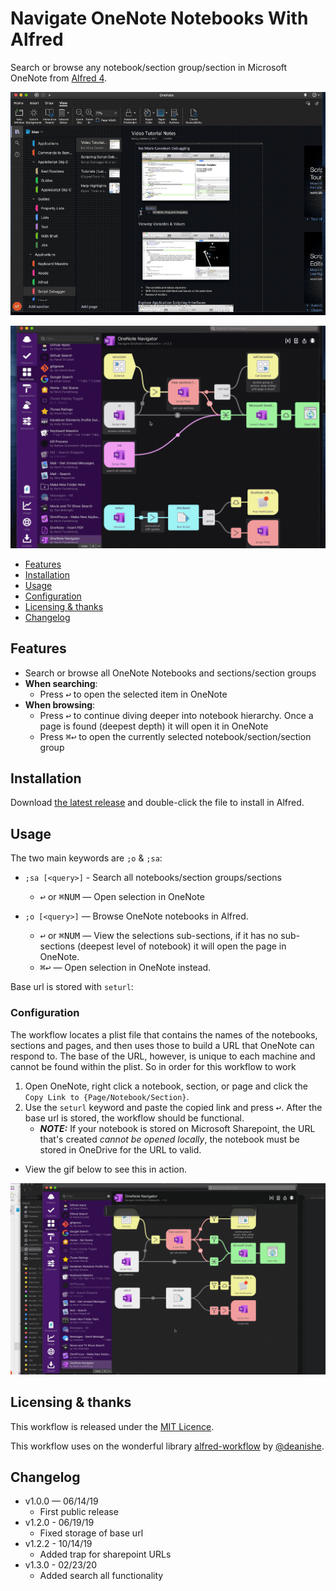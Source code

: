 # Navigate OneNote Notebooks With Alfred

Search or browse any notebook/section group/section in Microsoft OneNote from [Alfred 4][alfredapp].

![](./imgs/searchdemo.gif)

![](./imgs/browsedemo.gif)

<!-- MarkdownTOC autolink="true" bracket="round" depth="3" autoanchor="true" -->

- [Features](#features)
- [Installation](#installation)
- [Usage](#usage)
- [Configuration](#configuration)
- [Licensing & thanks](#licensing--thanks)
- [Changelog](#changelog)

<!-- /MarkdownTOC -->

<a id="features"></a>
## Features

- Search or browse all OneNote Notebooks and sections/section groups
- **When searching**:
  - Press <kbd>↩︎</kbd> to open the selected item in OneNote
- **When browsing**:
  - Press <kbd>↩︎</kbd> to continue diving deeper into notebook hierarchy. Once a page is found (deepest depth) it will open it in OneNote
  - Press <kbd>⌘</kbd><kbd>↩︎</kbd> to open the currently selected notebook/section/section group

## Installation

Download [the latest release][gh-releases] and double-click the file to install in Alfred.

<a id="usage"></a>
## Usage

The two main keywords are `;o` & `;sa`:

- `;sa [<query>]` - Search all notebooks/section groups/sections

    - <kbd>↩︎</kbd> or <kbd>⌘</kbd><kbd>NUM</kbd> — Open selection in OneNote

- `;o [<query>]` — Browse OneNote notebooks in Alfred.
    - <kbd>↩︎</kbd> or <kbd>⌘</kbd><kbd>NUM</kbd> — View the selections sub-sections, if it has no sub-sections (deepest level of notebook) it will open the page in OneNote.
    - <kbd>⌘</kbd><kbd>↩︎</kbd> — Open selection in OneNote instead.

Base url is stored with `seturl`:

<a id="configuration"></a>
### Configuration

The workflow locates a plist file that contains the names of the notebooks, sections and pages, and then uses those to build a URL that OneNote can respond to. The base of the URL, however, is unique to each machine and cannot be found within the plist. So in order for this workflow to work
1. Open OneNote, right click a notebook, section, or page and click the `Copy Link to {Page/Notebook/Section}`.
2. Use the `seturl` keyword and paste the copied link and press <kbd>↩︎</kbd>. After the base url is stored, the workflow should be functional.
    - **_NOTE:_** If your notebook is stored on Microsoft Sharepoint, the URL that's created _cannot be opened locally_, the notebook must be stored in OneDrive for the URL to valid.
- View the gif below to see this in action.

![](./imgs/seturldemo.gif)

<a id="licensing--thanks"></a>
## Licensing & thanks

This workflow is released under the [MIT Licence][mit].

This workflow uses on the wonderful library [alfred-workflow](https://github.com/deanishe/alfred-workflow) by [@deanishe](https://github.com/deanishe).

<a id="changelog"></a>
## Changelog

- v1.0.0 — 06/14/19
    - First public release
- v1.2.0 - 06/19/19
    - Fixed storage of base url
- v1.2.2 - 10/14/19
    - Added trap for sharepoint URLs
- v1.3.0 - 02/23/20
  - Added search all functionality


[alfredapp]: https://www.alfredapp.com/
[gh-releases]: https://github.com/kevin-funderburg/alfred-microsoft-onenote-navigator/releases/latest
[mit]: https://raw.githubusercontent.com/kevin-funderburg/alfred-microsoft-onenote-navigator/master/LICENCE.txt
